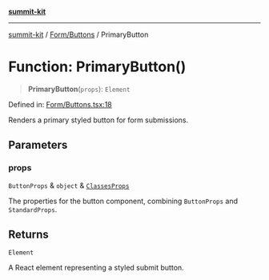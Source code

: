 [**summit-kit**](../../../README.md)

***

[summit-kit](../../../modules.md) / [Form/Buttons](../README.md) / PrimaryButton

# Function: PrimaryButton()

> **PrimaryButton**(`props`): `Element`

Defined in: [Form/Buttons.tsx:18](https://github.com/andrewgremlich/summit-kit/blob/879fe038da4060c7d5beebe217d6169be640991f/src/react/Form/Buttons.tsx#L18)

Renders a primary styled button for form submissions.

## Parameters

### props

`ButtonProps` & `object` & [`ClassesProps`](../../../Types/general/type-aliases/ClassesProps.md)

The properties for the button component, combining `ButtonProps` and `StandardProps`.

## Returns

`Element`

A React element representing a styled submit button.
